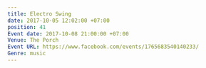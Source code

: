 ```yaml
---
title: Electro Swing
date: 2017-10-05 12:02:00 +07:00
position: 41
Event date: 2017-10-08 21:00:00 +07:00
Venue: The Porch
Event URL: https://www.facebook.com/events/1765683540140233/
Genre: music
---
```


